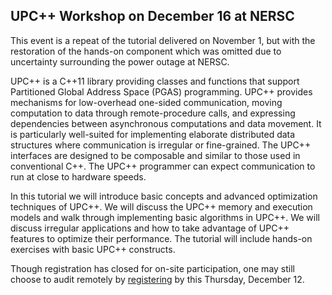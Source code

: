 ## UPC++ Workshop on December 16 at NERSC

This event is a repeat of the tutorial delivered on November 1, but with the 
restoration of the hands-on component which was omitted due to uncertainty 
surrounding the power outage at NERSC.

UPC++ is a C++11 library providing classes and functions that support
Partitioned Global Address Space (PGAS) programming. UPC++ provides mechanisms
for low-overhead one-sided communication, moving computation to data through
remote-procedure calls, and expressing dependencies between asynchronous
computations and data movement. It is particularly well-suited for implementing
elaborate distributed data structures where communication is irregular or
fine-grained. The UPC++ interfaces are designed to be composable and similar to
those used in conventional C++. The UPC++ programmer can expect communication to
run at close to hardware speeds.

In this tutorial we will introduce basic concepts and advanced optimization
techniques of UPC++. We will discuss the UPC++ memory and execution models and
walk through implementing basic algorithms in UPC++. We will discuss irregular
applications and how to take advantage of UPC++ features to optimize their
performance.  The tutorial will include hands-on exercises with basic UPC++
constructs. 

Though registration has closed for on-site participation, one may still choose
to audit remotely by [registering](https://www.eventbrite.com/e/ecpnersc-upc-tutorial-tickets-80937832235) 
by this Thursday, December 12.
